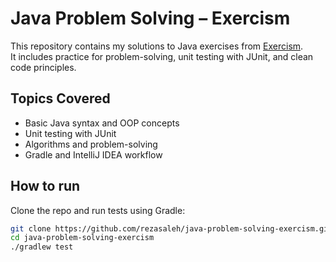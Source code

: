 # Java Problem Solving – Exercism

This repository contains my solutions to Java exercises from [Exercism](https://exercism.org/tracks/java).  
It includes practice for problem-solving, unit testing with JUnit, and clean code principles.

## Topics Covered
- Basic Java syntax and OOP concepts
- Unit testing with JUnit
- Algorithms and problem-solving
- Gradle and IntelliJ IDEA workflow

## How to run
Clone the repo and run tests using Gradle:
```bash
git clone https://github.com/rezasaleh/java-problem-solving-exercism.git
cd java-problem-solving-exercism
./gradlew test

